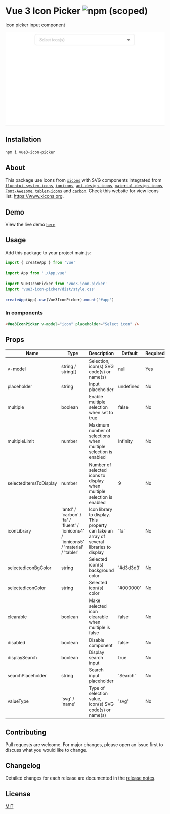 # Vue 3 Icon Picker ![npm (scoped)](https://img.shields.io/npm/v/vue3-icon-picker)

Icon picker input component

<p align="center">
<img width="600" alt="Demo GIF" src="https://github.com/noeGnh/vue3-icon-picker/blob/master/demo.gif"/>
</p>

## Installation

```sh
npm i vue3-icon-picker
```

## About

This package use icons from [`xicons`](https://github.com/07akioni/xicons) with SVG components integrated from [`fluentui-system-icons`](https://github.com/microsoft/fluentui-system-icons), [`ionicons`](https://github.com/ionic-team/ionicons), [`ant-design-icons`](https://github.com/ant-design/ant-design-icons), [`material-design-icons`](https://github.com/google/material-design-icons), [`Font-Awesome`](https://github.com/FortAwesome/Font-Awesome), [`tabler-icons`](https://github.com/tabler/tabler-icons) and [`carbon`](https://github.com/carbon-design-system/carbon/tree/main/packages/icons). Check this website for view icons list: <https://www.xicons.org>.

## Demo

View the live demo [`here`](https://noegnh.github.io/vue3-icon-picker/)

## Usage

Add this package to your project main.js:

```js
import { createApp } from 'vue'

import App from './App.vue'

import Vue3IconPicker from 'vue3-icon-picker'
import 'vue3-icon-picker/dist/style.css'

createApp(App).use(Vue3IconPicker).mount('#app')
```

### In components

```html
<Vue3IconPicker v-model="icon" placeholder="Select icon" />
```

## Props

| Name                   | Type                                                                                    | Description                                                                              | Default   | Required |
| ---------------------- | --------------------------------------------------------------------------------------- | ---------------------------------------------------------------------------------------- | --------- | -------- |
| v-model                | string / string[]                                                                       | Selection, icon(s) SVG code(s) or name(s)                                                | null      | Yes      |
| placeholder            | string                                                                                  | Input placeholder                                                                        | undefined | No       |
| multiple               | boolean                                                                                 | Enable multiple selection when set to true                                               | false     | No       |
| multipleLimit          | number                                                                                  | Maximum number of selections when multiple selection is enabled                          | Infinity  | No       |
| selectedItemsToDisplay | number                                                                                  | Number of selected icons to display when multiple selection is enabled                   | 9         | No       |
| iconLibrary            | 'antd' / 'carbon' / 'fa' / 'fluent' / 'ionicons4' / 'ionicons5' / 'material' / 'tabler' | Icon library to display. This property can take an array of several libraries to display | 'fa'      | No       |
| selectedIconBgColor    | string                                                                                  | Selected icon(s) background color                                                        | '#d3d3d3' | No       |
| selectedIconColor      | string                                                                                  | Selected icon(s) color                                                                   | '#000000' | No       |
| clearable              | boolean                                                                                 | Make selected icon clearable when multiple is false                                      | false     | No       |
| disabled               | boolean                                                                                 | Disable component                                                                        | false     | No       |
| displaySearch          | boolean                                                                                 | Display search input                                                                     | true      | No       |
| searchPlaceholder      | string                                                                                  | Search input placeholder                                                                 | 'Search'  | No       |
| valueType              | 'svg' / 'name'                                                                          | Type of selection value, icon(s) SVG code(s) or name(s)                                  | 'svg'     | No       |

## Contributing

Pull requests are welcome. For major changes, please open an issue first to discuss what you would like to change.

## Changelog

Detailed changes for each release are documented in the [release notes](https://github.com/noeGnh/vue3-icon-picker/releases).

## License

[MIT](https://github.com/noeGnh/vue3-icon-picker/blob/master/LICENSE)
